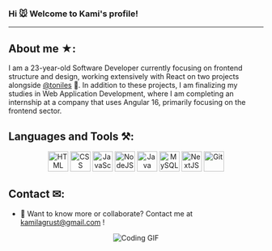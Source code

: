 ### Hi 🐭 Welcome to Kami's profile! 
---
## About me ★:

 I am a 23-year-old Software Developer currently focusing on frontend structure and design, working extensively with React on two projects alongside [@toniles](https://github.com/toniles) 🐔.
 In addition to these projects, I am finalizing my studies in Web Application Development, where I am completing an internship at a company that uses Angular 16, primarily focusing on the frontend sector.
 

## Languages and Tools ⚒:
<p align="center">
  <img src="https://upload.wikimedia.org/wikipedia/commons/thumb/3/38/HTML5_Badge.svg/2048px-HTML5_Badge.svg.png" alt="HTML" width="40" height="40"/>
  <img src="https://upload.wikimedia.org/wikipedia/commons/thumb/6/62/CSS3_logo.svg/768px-CSS3_logo.svg.png" alt="CSS" width="40" height="40"/>
  <img src="https://static.vecteezy.com/system/resources/previews/027/127/463/original/javascript-logo-javascript-icon-transparent-free-png.png" alt="JavaScript" width="40" height="40"/>
  <img src="https://cdn-icons-png.flaticon.com/512/5968/5968322.png" alt="NodeJS" width="40" height="40"/>
  <img src="https://brandslogos.com/wp-content/uploads/images/large/java-logo-1.png" alt="Java" width="40" height="40"/>
  <img src="https://cdn.freebiesupply.com/logos/large/2x/mysql-5-logo-png-transparent.png" alt="MySQL" width="40" height="40"/>
  <img src="https://static-00.iconduck.com/assets.00/nextjs-icon-512x512-y563b8iq.png" alt="NextJS" width="40" height="40"/>
  <img src="https://git-scm.com/images/logos/downloads/Git-Icon-1788C.png" alt="Git" width="40" height="40"/>
</p>

## Contact ✉︎:
- 💌 Want to know more or collaborate? Contact me at [kamilagrust@gmail.com](mailto:kamilagrust@gmail.com) !

<p align="center">
  <img src="https://media.tenor.com/00JNBT9O3IYAAAAi/bunny-laptop.gif" alt="Coding GIF">
</p>
